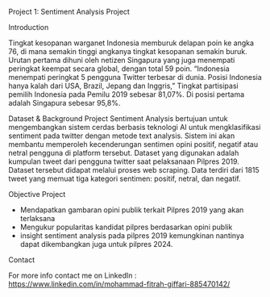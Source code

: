 Project 1: Sentiment Analysis Project

Introduction


Tingkat kesopanan warganet Indonesia memburuk delapan poin ke angka 76, di mana semakin tinggi angkanya tingkat kesopanan semakin buruk. Urutan pertama dihuni oleh netizen Singapura yang juga menempati peringkat keempat secara global, dengan total 59 poin.
“Indonesia menempati peringkat 5 pengguna Twitter terbesar di dunia. Posisi Indonesia hanya kalah dari USA, Brazil, Jepang dan Inggris,”
Tingkat partisipasi pemilih Indonesia pada Pemilu 2019 sebesar 81,07%. Di posisi pertama adalah Singapura sebesar 95,8%.

Dataset & Background
Project Sentiment Analysis bertujuan untuk mengembangkan sistem cerdas berbasis teknologi AI untuk mengklasifikasi sentiment pada twitter dengan metode text analysis. Sistem ini akan membantu memperoleh kecenderungan sentimen opini positif, negatif atau netral pengguna di platform tersebut.
Dataset yang digunakan adalah kumpulan tweet dari pengguna twitter saat pelaksanaan Pilpres 2019. Dataset tersebut  didapat melalui proses web scraping. Data terdiri dari 1815 tweet yang memuat tiga kategori sentimen: positif, netral, dan negatif.


Objective Project
- Mendapatkan gambaran opini publik terkait Pilpres 2019 yang akan terlaksana
- Mengukur popularitas kandidat pilpres berdasarkan opini publik
- insight sentiment analysis pada pilpres 2019 kemungkinan nantinya dapat dikembangkan juga untuk pilpres 2024.


Contact

For more info contact me on LinkedIn : https://www.linkedin.com/in/mohammad-fitrah-giffari-885470142/